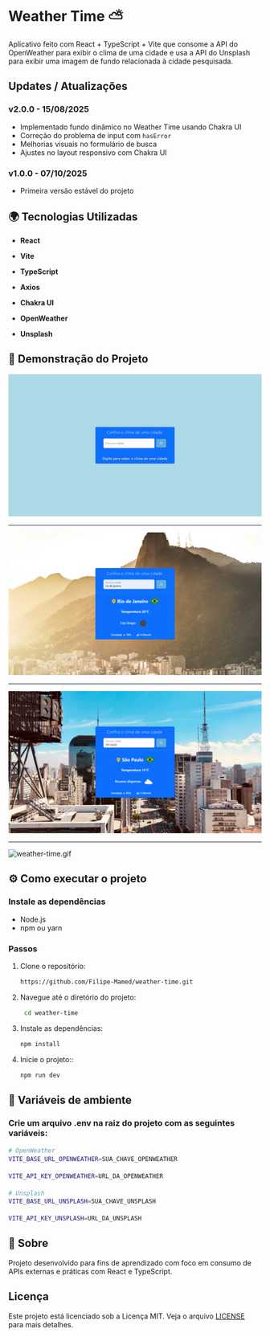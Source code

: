# Weather Time ⛅️

Aplicativo feito com React + TypeScript + Vite que consome a API do OpenWeather para exibir o clima de uma cidade e usa a API do Unsplash para exibir uma imagem de fundo relacionada à cidade pesquisada.

## Updates / Atualizações

### v2.0.0 - 15/08/2025
- Implementado fundo dinâmico no Weather Time usando Chakra UI
- Correção do problema de input com `hasError`
- Melhorias visuais no formulário de busca
- Ajustes no layout responsivo com Chakra UI

### v1.0.0 - 07/10/2025
- Primeira versão estável do projeto

## 🌍 Tecnologias Utilizadas

- **React**

- **Vite**

- **TypeScript**

- **Axios**

- **Chakra UI**

- **OpenWeather**

- **Unsplash**


## 🎨 Demonstração do Projeto

![Image01](./public/imgs/Img(01).png)

<hr/>

![Image02](./public/imgs/Img(02).png)

<hr/>

![Image03](./public/imgs/Img(03).png)

<hr/>

![weather-time.gif](./public//imgs//weather-time.gif)


## ⚙️ Como executar o projeto

### Instale as dependências

- Node.js
- npm ou yarn

### Passos

1. Clone o repositório:
   ```bash
   https://github.com/Filipe-Mamed/weather-time.git
   ```

2. Navegue até o diretório do projeto: 
    ```bash
     cd weather-time
    ```

3. Instale as dependências:
   ```bash
   npm install
   ```
   
5. Inicie o projeto::
    ```bash
    npm run dev
    ```

## 📂 Variáveis de ambiente

### Crie um arquivo .env na raiz do projeto com as seguintes variáveis:

```bash
# OpenWeather
VITE_BASE_URL_OPENWEATHER=SUA_CHAVE_OPENWEATHER

VITE_API_KEY_OPENWEATHER=URL_DA_OPENWEATHER

# Unsplash
VITE_BASE_URL_UNSPLASH=SUA_CHAVE_UNSPLASH

VITE_API_KEY_UNSPLASH=URL_DA_UNSPLASH
```


## 📄 Sobre

Projeto desenvolvido para fins de aprendizado com foco em consumo de APIs externas e práticas com React e TypeScript.

## Licença

Este projeto está licenciado sob a Licença MIT. Veja o arquivo [LICENSE](LICENSE) para mais detalhes.
